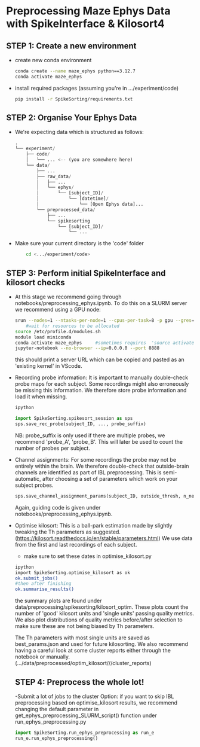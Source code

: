 # Preprocessing Maze Ephys Data with SpikeInterface & Kilosort4

## STEP 1: Create a new environment
- create new conda environment 
    ``` bash 
    conda create --name maze_ephys python==3.12.7
    conda activate maze_ephys
    ```
- install required packages (assuming you're in .../experiment/code)
    ``` bash 
    pip install -r SpikeSorting/requirements.txt
    ```

## STEP 2: Organise Your Ephys Data

 - We're expecting data which is structured as follows:
    ```python
    .
    └── experiment/ 
        ├── code/ 
        │   └── ... <-- (you are somewhere here)
        └── data/ 
            ├── ... 
            ├── raw_data/
            │   ├── ...
            │   └── ephys/
            │       └── [subject_ID]/
            │           └── [datetime]/
            │               └── [Open Ephys data]...
            └── preprocessed_data/
                ├── ...
                └── spikesorting
                    └── [subject_ID]/
                        └── ...
    ```

 - Make sure your current directory is the 'code' folder
    ``` bash
        cd <.../experiment/code>
    ```
    
## STEP 3: Perform initial SpikeInterface and kilosort checks
 
 - At this stage we recommend going through notebooks/preprocessing_ephys.ipynb.
    To do this on a SLURM server we recommend using a GPU node:
    ```bash
    srun --nodes=1 --ntasks-per-node=1 --cpus-per-task=8 -p gpu --gres=gpu:1 --time=12:00:00 --mem=64G --pty bash -i
        #wait for resources to be allocated
    source /etc/profile.d/modules.sh
    module load miniconda
    conda activate maze_ephys     #sometimes requires  'source activate maze_ephys'
    jupyter-notebook --no-browser --ip=0.0.0.0 --port 8888
    ```
    this should print a server URL which can be copied and pasted as an 'existing kernel' in VScode.

 - Recording probe information:
    It is important to manually double-check probe maps for each subject.
    Some recordings might also erroneously be missing this information.
    We therefore store probe information and load it when missing.

    ```bash
    ipython
    ```
    ```python
    import SpikeSorting.spikesort_session as sps
    sps.save_rec_probe(subject_ID, ..., probe_suffix)
    ```
    NB: probe_suffix is only used if there are multiple probes, we recommend 'probe_A', 'probe_B'. This will later be used to count the number of probes per subject.

 - Channel assignments:
    For some recordings the probe may not be entirely within the brain.
    We therefore double-check that outside-brain channels are identified as part of IBL preprocessing. 
    This is semi-automatic, after choosing a set of parameters which work on your subject probes.
 
    ```python
    sps.save_channel_assignment_params(subject_ID, outside_thresh, n_neighbours, probe_suffix)
    ```
    Again, guiding code is given under notebooks/preprocessing_ephys.ipynb.
   
 - Optimise kilosort:
    This is a ball-park estimation made by slightly tweaking the Th parameters as suggested.
    (https://kilosort.readthedocs.io/en/stable/parameters.html)
    We use data from the first and last recordings of each subject.
    - make sure to set these dates in optimise_kilosort.py
    ```bash
    ipython
    import SpikeSorting.optimise_kilosort as ok
    ok.submit_jobs()
    #then after finishing
    ok.summarise_results()
    ```
    the summary plots are found under data/preprocessing/spikesorting/kilosort_optim.
    These plots count the number of 'good' kilosort units and 'single units' passing quality metrics.
    We also plot distributions of quality metrics before/after selection to make sure these are not being biased by Th parameters.
    
    The Th parameters with most single units are saved as best_params.json and used for future kilosorting.
    We also recommend having a careful look at some cluster reports either through the notebook or manually.
    (.../data/preprocessed/optim_kilosort/<subject>/<datetime>/cluster_reports)

    ## STEP 4: Preprocess the whole lot!
    -Submit a lot of jobs to the cluster
       Option: if you want to skip IBL preprocessing based on optimise_kilosort results, we recommend changing the default parameter in get_ephys_preprocessing_SLURM_script() function under run_ephys_preprocessing.py

    ```python
    import SpikeSorting.run_ephys_preprocessing as run_e
    run_e.run_ephys_preprocessing()
    ```
    